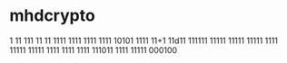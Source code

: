 
# mhdcrypto
1
11
111
11
11
1111
1111
1111
1111
10101
1111
11+1
11d11
111111
11111
11111
11111
1111
11111
11111
1111
1111
1111
111011
1111
11111
000100
